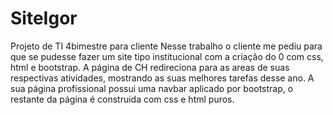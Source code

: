 # SiteIgor
Projeto de TI 4bimestre para cliente
Nesse trabalho o cliente me pediu para que se pudesse fazer um site tipo institucional com a criação do 0 com css, html e bootstrap.
A página de CH redireciona para as areas de suas respectivas atividades, mostrando as suas melhores tarefas desse ano.
A sua página profissional possui uma navbar aplicado por bootstrap, o restante da página é construida com css e html puros.
